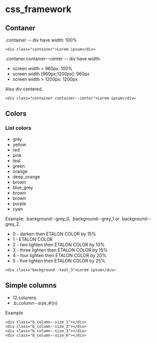 # css_framework

## Contaner
.container -- div have width: 100%
```
<div class="container">Lorem ipsum</div>
```

.contaner.container--center -- div have width:
* screen width < 960px: 100%
* screen width [960px;1200px]: 960px
* screen width > 1200px: 1200px

Also div centered.
```
<div class="container container--center">Lorem ipsum</div>
```
## Colors
### List colors
- grey
- yellow
- red
- pink
- teal
- green
- orange
- deep_orange
- brown
- blue_grey
- brown
- brown
- purple
- cyan

Example: .background--grey_0, .background--grey_1 or .background--grey_2.

- 0 - darken then ETALON COLOR by 15%
- 1 - ETALON COLOR
- 2 - two lighten then ETALON COLOR by 10%
- 3 - three lighten then ETALON COLOR by 15%
- 4 - four lighten then ETALON COLOR by 20%
- 5 - five lighten then ETALON COLOR by 25%
```
<div class="background--teal_3">Lorem ipsum</div>
```
## Simple columns
- 12 columns.
- .b_column--size_#{n}

Example
```
<div class="b_column--size_1"></div>
<div class="b_column--size_2"></div>
<div class="b_column--size_3"></div>
<div class="b_column--size_6"></div>
```
